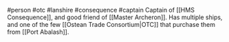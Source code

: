 #person  #otc #lanshire #consequence #captain 
Captain of [[HMS Consequence]], and good friend of [[Master Archeron]].  Has multiple ships, and one of the few [[Ostean Trade Consortium|OTC]] that purchase them from [[Port Abalash]].